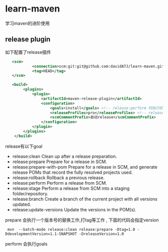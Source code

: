 # learn-maven
学习maven的进阶使用


## release plugin

如下配置了release插件

```xml
   <scm>
            <connection>scm:git:git@github.com:davidATJ/learn-maven.git</connection>
            <tag>HEAD</tag>
   </scm>

   <build>
        <plugins>
            <plugin>
                <artifactId>maven-release-plugin</artifactId>
                <configuration>
                    <goals>install</goals> <!-- release:perform 时执行的goal 空格分割 -->
                    <releaseProfiles>pro</releaseProfiles> <!-- release:perform 时执行的profile 逗号分割-->
                    <scmCommentPrefix>自动release</scmCommentPrefix>
                </configuration>
            </plugin>
        </plugins>
    </build>
```

release有以下goal

*  release:clean Clean up after a release preparation.
*  release:prepare Prepare for a release in SCM.
*  release:prepare-with-pom Prepare for a release in SCM, and generate release POMs that record the fully resolved projects used.
*  release:rollback Rollback a previous release.
*  release:perform Perform a release from SCM.
*  release:stage Perform a release from SCM into a staging folder/repository.
*  release:branch Create a branch of the current project with all versions updated.
*  release:update-versions Update the versions in the POM(s).

prepare 会执行一个版本号的替换工作,打tag等工作 , 下面的代码会指定version


```shell
 mvn  --batch-mode release:clean release:prepare -Dtag=1.0 -DdevelopmentVersion=1.1-SNAPSHOT -DreleaseVersion=1.0
```

perform 会执行goals